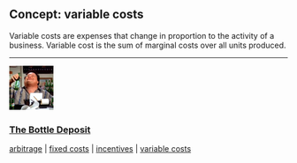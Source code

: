 ## Concept: variable costs

Variable costs are expenses that change in proportion to the activity of a business. Variable cost is the sum of marginal costs over all units produced. 

<hr>
<div class="clip-listing">
<img src="media/icons/bottle_deposit.jpg" alt="The Bottle Deposit icon">

### [The Bottle Deposit](../clip/76/)

[arbitrage](/concept/arbitrage/) | [fixed costs](/concept/fixed-costs/) | [incentives](/concept/incentives/) | [variable costs](/concept/variable-costs/)
</div>

